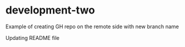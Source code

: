 # development-two
Example of creating GH repo on the remote side with new branch name

Updating README file
